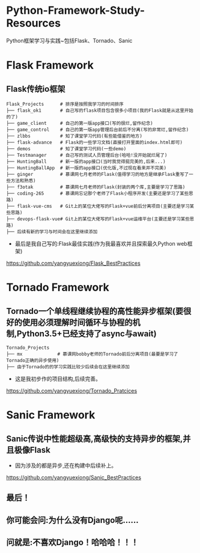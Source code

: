 # Python-Framework-Study-Resources
Python框架学习与实践~包括Flask、Tornado、Sanic

# Flask Framework
## Flask传统io框架
```
Flask_Projects      # 排序是按照我学习的时间排序
├── flask_ok1       # 自己写的flask项目包含很多小项目(我的Flask就是从这里开始的了)
├── game_client     # 自己的第一版app接口(写的很烂,留作纪念)
├── game_control    # 自己的第一版app管理后台前后不分离(写的非常烂,留作纪念)
├── zlbbs           # 知了课堂学习代码(有些能借鉴的地方)
├── flask-advance   # Flask的一些学习文档(直接打开里面的index.html即可)
├── demos           # 知了课堂学习代码(一些demo)
├── Testmanager     # 自己写的测试人员管理后台(哈哈!没开始就烂尾了)
├── HuntingBall     # 新一版的app接口(当时我觉得挺完美的,后来...)
├── HuntingBallApp  # 新一版的app接口(优化版,不过现在看来并不完美)
├── ginger          # 慕课网七月老师的Flask(值得学习的地方是继承Flask重写了一些方法和熟悉)
├── f3otak          # 慕课网七月老师的Flask(封装的两个库,主要是学习了思路)
├── coding-265      # 慕课网忘记那个老师了Flask小程序开发(主要还是学习了某些思路)
├── flask-vue-cms   # Git上的某位大佬写的Flask+vue前后分离项目(主要还是学习某些思路)
├── devops-flask-vue# Git上的某位大佬写的Flask+vue运维平台(主要还是学习某些思路)
├── 后续有新的学习与时间会在这里继续添加

```
* 最后是我自己写的:Flask最佳实践(作为我最喜欢并且探索最久Python web框架)

https://github.com/yangyuexiong/Flask_BestPractices


# Tornado Framework
## Tornado一个单线程继续协程的高性能异步框架(要很好的使用必须理解时间循环与协程的机制,Python3.5+已经支持了async与await)
```
Tornado_Projects
├── mx             # 慕课网bobby老师的Tornado前后分离项目(最要是学习了Tornado正确的异步使用)
├── 由于Tornado的的学习实践比较少后续会在这里继续添加
```
* 这是我初步作的项目结构,后续完善。

https://github.com/yangyuexiong/Tornado_Pratcices


# Sanic Framework
## Sanic传说中性能超级高,高级快的支持异步的框架,并且极像Flask
* 因为涉及的都是异步,还在构建中后续补上。

https://github.com/yangyuexiong/Sanic_BestPractices


## 最后！
## 你可能会问:为什么没有Django呢...... 
## 问就是:不喜欢Django！哈哈哈！！！